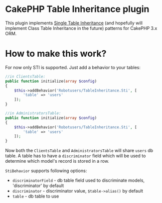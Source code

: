# CakePHP Table Inheritance plugin

This plugin implements [Single Table Inheritance](https://en.wikipedia.org/wiki/Single_Table_Inheritance) (and hopefully will implement Class Table Inheritance in the future) patterns for CakePHP 3.x ORM.

# How to make this work?

For now only STI is supported. Just add a behavior to your tables:
```php
//in ClientsTable:
public function initialize(array $config)
{
    $this->addBehavior('Robotusers/TableInheritance.Sti', [
        'table' => 'users'
    ]);
}

//in AdministratorsTable:
public function initialize(array $config)
{
    $this->addBehavior('Robotusers/TableInheritance.Sti', [
        'table' => 'users'
    ]);
}
```
Now both the `ClientsTable` and `AdministratorsTable` will share `users` db table. A table has to have a `discriminator` field which will be used to determine which model's record is stored in a row.

`StiBehavior` supports following options:

* `discriminatorField` - db table field used to discriminate models, 'discriminator' by default
* `discriminator` - discriminator value, `$table->alias()` by default
* `table` - db table to use
